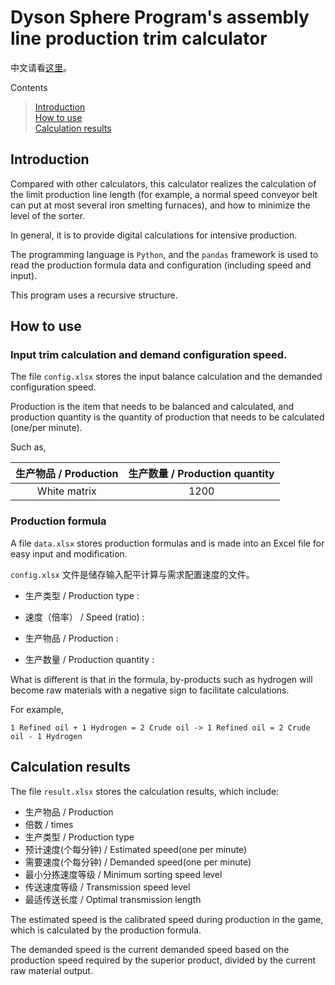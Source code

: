 Dyson Sphere Program's assembly line production trim calculator
====


中文请看[这里](https://github.com/Laopeng2019/Dyson_Sphere_Program/blob/master/Readme.md)。

Contents
> [Introduction](https://github.com/Laopeng2019/Dyson_Sphere_Program/blob/master/Readme_en.md#introduction)<br>
> [How to use](https://github.com/Laopeng2019/Dyson_Sphere_Program/blob/master/Readme_en.md#how-to-use)<br>
> [Calculation results](https://github.com/Laopeng2019/Dyson_Sphere_Program/blob/master/Readme_en.md#calculation-results)<br>

## Introduction
Compared with other calculators, this calculator realizes the calculation of the limit production line length (for example, a normal speed conveyor belt can put at most several iron smelting furnaces), and how to minimize the level of the sorter.

In general, it is to provide digital calculations for intensive production.

The programming language is `Python`, and the `pandas` framework is used to read the production formula data and configuration (including speed and input).

This program uses a recursive structure.


## How to use

### Input trim calculation and demand configuration speed.

The file `config.xlsx` stores the input balance calculation and the demanded configuration speed.

Production is the item that needs to be balanced and calculated, and production quantity is the quantity of production that needs to be calculated (one/per minute).

Such as,

| 生产物品 / Production | 生产数量 / Production quantity |
| :---: | :---: |
| White matrix | 1200 |


### Production formula

A file `data.xlsx` stores production formulas and is made into an Excel file for easy input and modification.

`config.xlsx` 文件是储存输入配平计算与需求配置速度的文件。

- 生产类型 / Production type :

- 速度（倍率） /  Speed (ratio)	:

- 生产物品 / Production :

- 生产数量 / Production quantity :

What is different is that in the formula, by-products such as hydrogen will become raw materials with a negative sign to facilitate calculations.

For example,

```
1 Refined oil + 1 Hydrogen = 2 Crude oil -> 1 Refined oil = 2 Crude oil - 1 Hydrogen
```

## Calculation results

The file `result.xlsx` stores the calculation results, 
which include:
- 生产物品 / Production	
- 倍数 / times	
- 生产类型 / Production type	
- 预计速度(个每分钟) / Estimated speed(one per minute)	
- 需要速度(个每分钟) / Demanded speed(one per minute)	
- 最小分拣速度等级 / Minimum sorting speed level	
- 传送速度等级 / Transmission speed level	
- 最适传送长度 / Optimal transmission length

The estimated speed is the calibrated speed during production in the game, which is calculated by the production formula.

The demanded speed is the current demanded speed based on the production speed required by the superior product, divided by the current raw material output.

